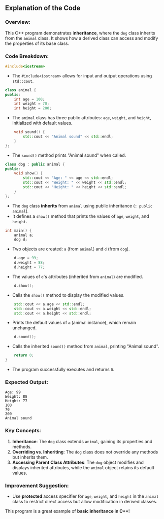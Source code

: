 ## Explanation of the Code

### Overview:
This C++ program demonstrates **inheritance**, where the `dog` class inherits from the `animal` class. It shows how a derived class can access and modify the properties of its base class.

### Code Breakdown:

```cpp
#include<iostream>
```
- The `#include<iostream>` allows for input and output operations using `std::cout`.

```cpp
class animal {
public:
    int age = 100;
    int weight = 70;
    int height = 200;
```
- The `animal` class has three public attributes: `age`, `weight`, and `height`, initialized with default values.

```cpp
    void sound() {
        std::cout << "Animal sound" << std::endl;
    }
};
```
- The `sound()` method prints "Animal sound" when called.

```cpp
class dog : public animal {
public:
    void show() {
        std::cout << "Age: " << age << std::endl;
        std::cout << "Weight: " << weight << std::endl;
        std::cout << "Height: " << height << std::endl;
    }
};
```
- The `dog` class **inherits** from `animal` using public inheritance (`: public animal`).
- It defines a `show()` method that prints the values of `age`, `weight`, and `height`.

```cpp
int main() {
    animal a;
    dog d;
```
- Two objects are created: `a` (from `animal`) and `d` (from `dog`).

```cpp
    d.age = 99;
    d.weight = 88;
    d.height = 77;
```
- The values of `d`'s attributes (inherited from `animal`) are modified.

```cpp
    d.show();
```
- Calls the `show()` method to display the modified values.

```cpp
    std::cout << a.age << std::endl;
    std::cout << a.weight << std::endl;
    std::cout << a.height << std::endl;
```
- Prints the default values of `a` (animal instance), which remain unchanged.

```cpp
    d.sound();
```
- Calls the inherited `sound()` method from `animal`, printing "Animal sound".

```cpp
    return 0;
}
```
- The program successfully executes and returns `0`.

### Expected Output:
```
Age: 99
Weight: 88
Height: 77
100
70
200
Animal sound
```

### Key Concepts:
1. **Inheritance**: The `dog` class extends `animal`, gaining its properties and methods.
2. **Overriding vs. Inheriting**: The `dog` class does not override any methods but inherits them.
3. **Accessing Parent Class Attributes**: The `dog` object modifies and displays inherited attributes, while the `animal` object retains its default values.

### Improvement Suggestion:
- Use **protected** access specifier for `age`, `weight`, and `height` in the `animal` class to restrict direct access but allow modification in derived classes.

This program is a great example of **basic inheritance in C++**!